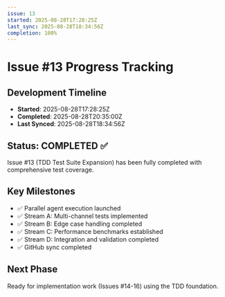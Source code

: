 ```yaml
---
issue: 13
started: 2025-08-28T17:28:25Z
last_sync: 2025-08-28T18:34:56Z
completion: 100%
---
```


# Issue #13 Progress Tracking

## Development Timeline
- **Started**: 2025-08-28T17:28:25Z
- **Completed**: 2025-08-28T20:35:00Z  
- **Last Synced**: 2025-08-28T18:34:56Z

## Status: COMPLETED ✅

Issue #13 (TDD Test Suite Expansion) has been fully completed with comprehensive test coverage.

## Key Milestones
- ✅ Parallel agent execution launched
- ✅ Stream A: Multi-channel tests implemented
- ✅ Stream B: Edge case handling completed
- ✅ Stream C: Performance benchmarks established
- ✅ Stream D: Integration and validation completed
- ✅ GitHub sync completed

## Next Phase
Ready for implementation work (Issues #14-16) using the TDD foundation.